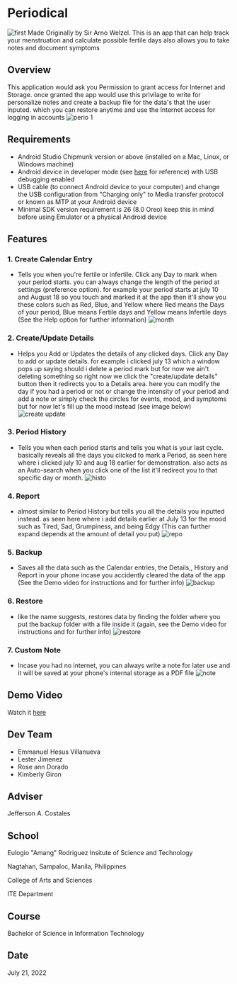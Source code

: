# Periodical
![first](https://user-images.githubusercontent.com/109476616/179425374-82d992cd-9162-4a5c-9eda-104d1635d26f.jpg)
Made Originally by Sir Arno Welzel. This is an app that can help track your menstruation and calculate possible fertile days also allows you to take notes and document symptoms
## Overview
This application would ask you Permission to grant access for Internet and Storage.
once granted the app would use this privilage to write for personalize notes and create a backup file for the data's that the user inputed. which you can restore anytime and use the Internet access for logging in accounts
![perio 1](https://user-images.githubusercontent.com/109476616/179797822-9dc66200-8bcf-437d-aedb-f68e546e07b7.png)

## Requirements
*   Android Studio Chipmunk version or above (installed on a Mac, Linux, or Windows machine)
*   Android device in developer mode (see [here](https://developer.android.com/studio/debug/dev-options) for reference) with USB debugging enabled
*   USB cable (to connect Android device to your computer) and change the USB configuration from "Charging only" to Media transfer protocol or known as MTP at your Android device
* Minimal SDK version requirement is 26 (8.0 Oreo) keep this in mind before using Emulator or a physical Android device

## Features
### 1. Create Calendar Entry 
- Tells you when you're fertile or infertile. Click any Day to mark when your period starts. you can always change the length of the period at settings (preference option).
for example your period starts at july 10 and August 18 so you touch and marked it at the app then it'll show you these colors such as Red, Blue, and Yellow where Red means the Days of your period, Blue means Fertile days and Yellow means Infertile days (See the Help option for further information)
![month](https://user-images.githubusercontent.com/109476616/179795122-6c792f97-e1be-487c-8c65-9016ea727754.jpg)

### 2. Create/Update Details
- Helps you Add or Updates the details of any clicked days. Click any Day to add or update details. for example i clicked july 13 which a window pops up saying should i delete a period mark but for now we ain't deleting something so right now we click the "create/update details" button then it redirects you to a Details area. here you can modify the day if you had a period or not or change the intensity of your period and add a note or simply check the circles for events, mood, and symptoms but for now let's fill up the mood instead (see image below)
![create update](https://user-images.githubusercontent.com/109476616/179805367-fa3f00fb-5db9-47c4-8442-cebd960e6b4a.png)

### 3. Period History
- Tells you when each period starts and tells you what is your last cycle. basically reveals all the days you clicked to mark a Period, as seen here where i clicked july 10 and aug 18 earlier for demonstration. also acts as an Auto-search when you click one of the list it'll redirect you to that specific day or month.
![histo](https://user-images.githubusercontent.com/109476616/179816048-fc327f08-bc38-456b-b5c6-25507c2a4f53.png)

### 4. Report
- almost similar to Period History but tells you all the details you inputted instead. as seen here where i add details earlier at July 13 for the mood such as Tired, Sad, Grumpiness, and being Edgy (This can further expand depends at the amount of detail you put)
![repo](https://user-images.githubusercontent.com/109476616/179816087-876c8080-578b-489b-ac48-69019769803b.png)

### 5. Backup
- Saves all the data such as the Calendar entries, the Details,, History and Report in your phone incase you accidently cleared the data of the app (See the Demo video for instructions and for further info)
![backup](https://user-images.githubusercontent.com/109476616/179825848-8960008f-4b73-425f-a321-801171b620a2.png)

### 6. Restore
- like the name suggests, restores data by finding the folder where you put the backup folder with a file inside it (again, see the Demo video for instructions and for further info)
![restore](https://user-images.githubusercontent.com/109476616/179828742-b2a4eb2a-7d6e-4430-875b-d149986112cb.png)

### 7. Custom Note
- Incase you had no internet, you can always write a note for later use and it will be saved at your phone's internal storage as a PDF file
![note](https://user-images.githubusercontent.com/109476616/179831218-cef4d88c-35bf-46c3-a0e9-3c5e6afd006c.png)

## Demo Video
Watch it [here](https://www.youtube.com/watch?v=LjXDMlj9wjA)

## Dev Team
- Emmanuel Hesus Villanueva
- Lester Jimenez
- Rose ann Dorado
- Kimberly Giron

## Adviser
Jefferson A. Costales

## School
Eulogio "Amang" Rodriguez Insitute of Science and Technology

Nagtahan, Sampaloc, Manila, Philippines

College of Arts and Sciences

ITE Department

## Course
Bachelor of Science in Information Technology

## Date
July 21, 2022
